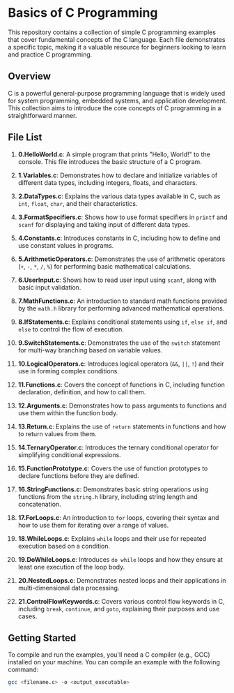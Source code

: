 # Basics of C Programming

This repository contains a collection of simple C programming examples that cover fundamental concepts of the C language. Each file demonstrates a specific topic, making it a valuable resource for beginners looking to learn and practice C programming.

## Overview

C is a powerful general-purpose programming language that is widely used for system programming, embedded systems, and application development. This collection aims to introduce the core concepts of C programming in a straightforward manner.

## File List

1. **0.HelloWorld.c**: A simple program that prints "Hello, World!" to the console. This file introduces the basic structure of a C program.

2. **1.Variables.c**: Demonstrates how to declare and initialize variables of different data types, including integers, floats, and characters.

3. **2.DataTypes.c**: Explains the various data types available in C, such as `int`, `float`, `char`, and their characteristics.

4. **3.FormatSpecifiers.c**: Shows how to use format specifiers in `printf` and `scanf` for displaying and taking input of different data types.

5. **4.Constants.c**: Introduces constants in C, including how to define and use constant values in programs.

6. **5.ArithmeticOperators.c**: Demonstrates the use of arithmetic operators (`+`, `-`, `*`, `/`, `%`) for performing basic mathematical calculations.

7. **6.UserInput.c**: Shows how to read user input using `scanf`, along with basic input validation.

8. **7.MathFunctions.c**: An introduction to standard math functions provided by the `math.h` library for performing advanced mathematical operations.

9. **8.IfStatements.c**: Explains conditional statements using `if`, `else if`, and `else` to control the flow of execution.

10. **9.SwitchStatements.c**: Demonstrates the use of the `switch` statement for multi-way branching based on variable values.

11. **10.LogicalOperators.c**: Introduces logical operators (`&&`, `||`, `!`) and their use in forming complex conditions.

12. **11.Functions.c**: Covers the concept of functions in C, including function declaration, definition, and how to call them.

13. **12.Arguments.c**: Demonstrates how to pass arguments to functions and use them within the function body.

14. **13.Return.c**: Explains the use of `return` statements in functions and how to return values from them.

15. **14.TernaryOperator.c**: Introduces the ternary conditional operator for simplifying conditional expressions.

16. **15.FunctionPrototype.c**: Covers the use of function prototypes to declare functions before they are defined.

17. **16.StringFunctions.c**: Demonstrates basic string operations using functions from the `string.h` library, including string length and concatenation.

18. **17.ForLoops.c**: An introduction to `for` loops, covering their syntax and how to use them for iterating over a range of values.

19. **18.WhileLoops.c**: Explains `while` loops and their use for repeated execution based on a condition.

20. **19.DoWhileLoops.c**: Introduces `do while` loops and how they ensure at least one execution of the loop body.

21. **20.NestedLoops.c**: Demonstrates nested loops and their applications in multi-dimensional data processing.

22. **21.ControlFlowKeywords.c**: Covers various control flow keywords in C, including `break`, `continue`, and `goto`, explaining their purposes and use cases.

## Getting Started

To compile and run the examples, you'll need a C compiler (e.g., GCC) installed on your machine. You can compile an example with the following command:

```bash
gcc <filename.c> -o <output_executable>
```

